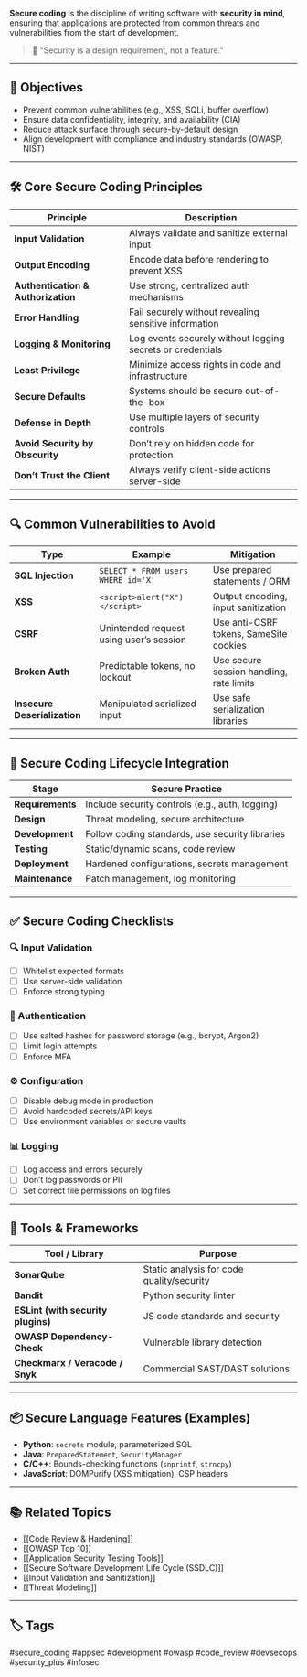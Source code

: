 **Secure coding** is the discipline of writing software with **security in mind**, ensuring that applications are protected from common threats and vulnerabilities from the start of development.

> 🔐 "Security is a design requirement, not a feature."

---

## 🎯 Objectives

- Prevent common vulnerabilities (e.g., XSS, SQLi, buffer overflow)
- Ensure data confidentiality, integrity, and availability (CIA)
- Reduce attack surface through secure-by-default design
- Align development with compliance and industry standards (OWASP, NIST)

---

## 🛠 Core Secure Coding Principles

| Principle                     | Description                                               |
|-------------------------------|-----------------------------------------------------------|
| **Input Validation**          | Always validate and sanitize external input               |
| **Output Encoding**           | Encode data before rendering to prevent XSS               |
| **Authentication & Authorization** | Use strong, centralized auth mechanisms                 |
| **Error Handling**            | Fail securely without revealing sensitive information     |
| **Logging & Monitoring**      | Log events securely without logging secrets or credentials|
| **Least Privilege**           | Minimize access rights in code and infrastructure         |
| **Secure Defaults**           | Systems should be secure out-of-the-box                   |
| **Defense in Depth**          | Use multiple layers of security controls                  |
| **Avoid Security by Obscurity** | Don’t rely on hidden code for protection                 |
| **Don’t Trust the Client**    | Always verify client-side actions server-side             |

---

## 🔍 Common Vulnerabilities to Avoid

| Type             | Example                             | Mitigation                             |
|------------------|--------------------------------------|-----------------------------------------|
| **SQL Injection** | `SELECT * FROM users WHERE id='X'`   | Use prepared statements / ORM           |
| **XSS**           | `<script>alert("X")</script>`        | Output encoding, input sanitization     |
| **CSRF**          | Unintended request using user’s session | Use anti-CSRF tokens, SameSite cookies  |
| **Broken Auth**   | Predictable tokens, no lockout       | Use secure session handling, rate limits|
| **Insecure Deserialization** | Manipulated serialized input | Use safe serialization libraries         |

---

## 🧪 Secure Coding Lifecycle Integration

| Stage             | Secure Practice                                |
|-------------------|-------------------------------------------------|
| **Requirements**   | Include security controls (e.g., auth, logging)|
| **Design**         | Threat modeling, secure architecture            |
| **Development**    | Follow coding standards, use security libraries|
| **Testing**        | Static/dynamic scans, code review               |
| **Deployment**     | Hardened configurations, secrets management    |
| **Maintenance**    | Patch management, log monitoring                |

---

## ✅ Secure Coding Checklists

### 🔍 Input Validation
- [ ] Whitelist expected formats
- [ ] Use server-side validation
- [ ] Enforce strong typing

### 🔐 Authentication
- [ ] Use salted hashes for password storage (e.g., bcrypt, Argon2)
- [ ] Limit login attempts
- [ ] Enforce MFA

### ⚙️ Configuration
- [ ] Disable debug mode in production
- [ ] Avoid hardcoded secrets/API keys
- [ ] Use environment variables or secure vaults

### 📊 Logging
- [ ] Log access and errors securely
- [ ] Don’t log passwords or PII
- [ ] Set correct file permissions on log files

---

## 🧰 Tools & Frameworks

| Tool / Library         | Purpose                                    |
|------------------------|---------------------------------------------|
| **SonarQube**          | Static analysis for code quality/security  |
| **Bandit**             | Python security linter                     |
| **ESLint (with security plugins)** | JS code standards and security    |
| **OWASP Dependency-Check** | Vulnerable library detection             |
| **Checkmarx / Veracode / Snyk** | Commercial SAST/DAST solutions        |

---

## 📦 Secure Language Features (Examples)

- **Python**: `secrets` module, parameterized SQL
- **Java**: `PreparedStatement`, `SecurityManager`
- **C/C++**: Bounds-checking functions (`snprintf`, `strncpy`)
- **JavaScript**: DOMPurify (XSS mitigation), CSP headers

---

## 📚 Related Topics

- [[Code Review & Hardening]]
- [[OWASP Top 10]]
- [[Application Security Testing Tools]]
- [[Secure Software Development Life Cycle (SSDLC)]]
- [[Input Validation and Sanitization]]
- [[Threat Modeling]]

---

## 🏷 Tags

#secure_coding #appsec #development #owasp #code_review #devsecops #security_plus #infosec
